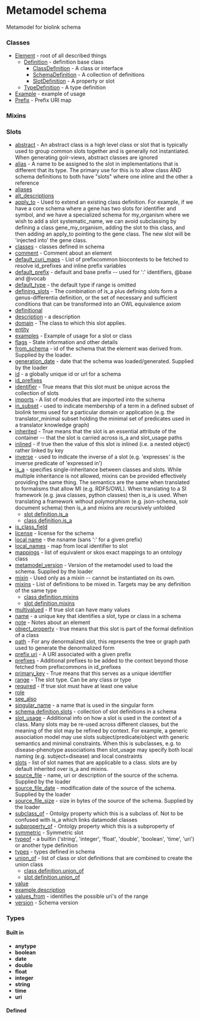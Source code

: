 # Metamodel schema


Metamodel for biolink schema

### Classes

 * [Element](Element.md) - root of all described things
    * [Definition](Definition.md) - definition base class
       * [ClassDefinition](ClassDefinition.md) - A class or interface
       * [SchemaDefinition](SchemaDefinition.md) - A collection of definitions
       * [SlotDefinition](SlotDefinition.md) - A property or slot
    * [TypeDefinition](TypeDefinition.md) - A type definition
 * [Example](Example.md) - example of usage
 * [Prefix](Prefix.md) - Prefix URI map
### Mixins

### Slots

 * [abstract](abstract.md) - An abstract class is a high level class or slot that is typically used to group common slots together and is generally not instantiated. When generating golr-views, abstract classes are ignored
 * [alias](alias.md) - A name to be assigned to the slot in implementations that is different that its type.  The primary use for this is to allow class AND schema definitions to both have "slots" where one inline and the other a reference
 * [aliases](aliases.md)
 * [alt_descriptions](alt_descriptions.md)
 * [apply_to](apply_to.md) - Used to extend an existing class definition. For example, if we have a core schema where a gene has two slots for identifier and symbol, and we have a specialized schema for my_organism where we wish to add a slot systematic_name, we can avoid subclassing by defining a class gene_my_organism, adding the slot to this class, and then adding an apply_to pointing to the gene class. The new slot will be 'injected into' the gene class.
 * [classes](classes.md) - classes defined in schema
 * [comment](comment.md) - Comment about an element
 * [default_curi_maps](default_curi_maps.md) - List of prefixcommon biocontexts to be fetched to resolve id_prefixes and inline prefix variables
 * [default_prefix](default_prefix.md) - default and base prefix -- used for ':' identifiers, @base and @vocab
 * [default_type](default_type.md) - the default type if range is omitted
 * [defining_slots](defining_slots.md) - The combination of is_a plus defining slots form a genus-differentia definition, or the set of necessary and sufficient conditions that can be transformed into an OWL equivalence axiom
 * [definitional](definitional.md)
 * [description](description.md) - a description
 * [domain](domain.md) - The class to which this slot applies.
 * [entity](entity.md)
 * [examples](examples.md) - Example of usage for a slot or class
 * [flags](flags.md) - State information and other details
 * [from_schema](from_schema.md) - id of the schema that the element was derived from.  Supplied by the loader.
 * [generation_date](generation_date.md) - date that the schema was loaded/generated.  Supplied by the loader
 * [id](id.md) - a globally unique id or url for a schema
 * [id_prefixes](id_prefixes.md)
 * [identifier](identifier.md) - True means that this slot must be unique across the collection of slots
 * [imports](imports.md) - A list of modules that are imported into the schema
 * [in_subset](in_subset.md) - used to indicate membership of a term in a defined subset of biolink terms used for a particular domain or application (e.g. the translator_minimal subset holding the minimal set of predicates used in a translator knowledge graph)
 * [inherited](inherited.md) - True means that the slot is an essential attribute of the container -- that the slot is carried across is_a and slot_usage paths
 * [inlined](inlined.md) - if true then the value of this slot is inlined (i.e. a nested object) rather linked by key
 * [inverse](inverse.md) - used to indicate the inverse of a slot (e.g. 'expresses' is the inverse predicate of 'expressed in')
 * [is_a](is_a.md) - specifies single-inheritance between classes and slots. While multiple inheritance is not allowed, mixins can be provided effectively providing the same thing. The semantics are the same when translated to formalisms that allow MI (e.g. RDFS/OWL). When translating to a SI framework (e.g. java classes, python classes) then is_a is used. When translating a framework without polymorphism (e.g. json-schema, solr document schema) then is_a and mixins are recursively unfolded
    * [slot definition.is_a](slot_definition_is_a.md)
    * [class definition.is_a](class_definition_is_a.md)
 * [is_class_field](is_class_field.md)
 * [license](license.md) - license for the schema
 * [local name](local_name.md) - the nsname (sans ':' for a given prefix)
 * [local_names](local_names.md) - map from local identifier to slot
 * [mappings](mappings.md) - list of equivalent or skos exact mappings to an ontology class
 * [metamodel_version](metamodel_version.md) - Version of the metamodel used to load the schema. Supplied by the loader
 * [mixin](mixin.md) - Used only as a mixin -- cannot be instantiated on its own.
 * [mixins](mixins.md) - List of definitions to be mixed in. Targets may be any definition of the same type
    * [class definition.mixins](class_definition_mixins.md)
    * [slot definition.mixins](slot_definition_mixins.md)
 * [multivalued](multivalued.md) - If true slot can have many values
 * [name](name.md) - a unique key that identifies a slot, type or class in a schema
 * [note](note.md) - Notes about an element
 * [object_property](object_property.md) - true means that this slot is part of the formal definition of a class
 * [path](path.md) - For any denormalized slot, this represents the tree or graph path used to generate the denormalized form
 * [prefix uri](prefix_uri.md) - A URI associated with a given prefix
 * [prefixes](prefixes.md) - Additional prefixes to be added to the context beyond those fetched from prefixcommons in id_prefixes
 * [primary_key](primary_key.md) - True means that this serves as a unique identifier
 * [range](range.md) - The slot type.  Can be any class or type
 * [required](required.md) - If true slot must have at least one value
 * [role](role.md)
 * [see_also](see_also.md)
 * [singular_name](singular_name.md) - a name that is used in the singular form
 * [schema definition.slots](slot_definitions.md) - collection of slot definitions in a schema
 * [slot_usage](slot_usage.md) - Additional info on how a slot is used in the context of a class. Many slots may be re-used across different classes, but the meaning of the slot may be refined by context. For example, a generic association model may use slots subject/predicate/object with generic semantics and minimal constraints. When this is subclasses, e.g. to disease-phenotype associations then slot_usage may specify both local naming (e.g. subject=disease) and local constraints
 * [slots](slots.md) - list of slot names that are applicable to a class. slots are by default inherited over is_a and mixins.
 * [source_file](source_file.md) - name, uri or description of the source of the schema.  Supplied by the loader
 * [source_file_date](source_file_date.md) - modification date of the source of the schema.  Supplied by the loader
 * [source_file_size](source_file_size.md) - size in bytes of the source of the schema.  Supplied by the loader
 * [subclass_of](subclass_of.md) - Ontolgy property which this is a subclass of. Not to be confused with is_a which links datamodel classes
 * [subproperty_of](subproperty_of.md) - Ontolgy property which this is a subproperty of
 * [symmetric](symmetric.md) - Symmetric slot
 * [typeof](typeof.md) - a builtin ('string', 'integer', 'float', 'double', 'boolean', 'time', 'uri') or another type definition
 * [types](types.md) - types defined in schema
 * [union_of](union_of.md) - list of class or slot definitions that are combined to create the union class
    * [class definition.union_of](class_definition_union_of.md)
    * [slot definition.union_of](slot_definition_union_of.md)
 * [value](value.md)
 * [example.description](value_description.md)
 * [values_from](values_from.md) - identifies the possible uri's of the range
 * [version](version.md) - Schema version
### Types

#### Built in

 * **anytype**
 * **boolean**
 * **date**
 * **double**
 * **float**
 * **integer**
 * **string**
 * **time**
 * **uri**
#### Defined

